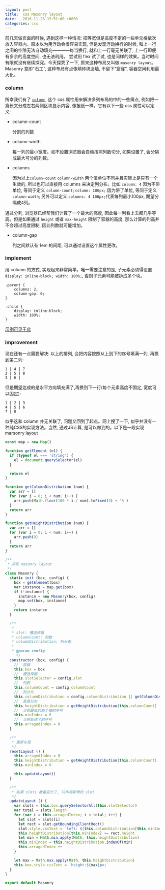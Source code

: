 ```yaml
---
layout: post
title:  css Masonry layout
date:   2016-11-26 15:51:00 +0800
categories: css
---
```


前几天做页面的时候, 遇到这样一种情况: 把等宽但是高度不定的一些单元格依次放入容器内。原本以为用浮动会很容易实现, 但是发现浮动换行的时候, 和上一行之间的空隙无法自动填充————每当换行, 就和上一行毫无关联了, 上一行即便有多余的高度空间, 也无法利用。
尝试用 flex 试了试, 也是同样的效果。当时时间有限就没有继续探究。今天探究了一下, 原来这种布局又叫做 `masonry layout`。Masonry 意即"石工", 这种布局有点像填砖块造墙, 不留下"窟窿", 容器空间利用最大化。

### column

所幸我们有了 [`column`](https://developer.mozilla.org/en-US/docs/Web/CSS/CSS_Columns/Using_multi-column_layouts), 这个 css 属性用来解决多列布局的中的一些痛点, 例如把一篇长文分成左右两侧区块显示内容, 像报纸一样。它有以下一些 css 属性可以定义:

- column-count

    分割的列数
    
- column-width

    每一列的最小宽度。如不设置浏览器会自动按照列数切分, 如果设置了, 会分隔成最大可分的列数。
    
- columns
    
    因为以上`column-count` `column-width` 两个值单位不同并且实际上是只有一个生效的, 所以也可以直接用 columns 来决定列分布。比如 `column: 4` 因为不带单位, 等同于定义 `column-count`; `column: 100px;` 因为带了单位, 等同于定义 `column-width`; 另外可以定义 `columns: 4 100px;`代表每列最小100px, 期望分隔成4列。
    
通过分列, 浏览器已经帮我们计算了一个最大的高度, 因此每一列看上去都几乎等高。但是如果通过 `height` 或者 `max-height` 限制了容器的高度, 那么计算的列高并不会超过高度限制, 因此列数就可能增加。

- column-gap
    
    列之间默认有 1em 的间距, 可以通过设置这个属性更改。
    
### implement

用 column 的方式, 实现起来非常简单。唯一需要注意的是, 子元素必须得设置 `display: inline-block; width: 100%;`, 否则子元素可能被拆成多个块。

```style
.parent {
    columns: 2;
    column-gap: 0;
}

.child {
    display: inline-block;
    width: 100%;
}
```

[示例可见于此](/static/basic-masonry-with-columns.html)

### improvement

现在还有一点需要解决: 以上的排列, 会把内容按照从上到下的序号填满一列, 再换到第二列:

```
1 | 4 | 7
2 | 5 | 8
3 | 6 |
```

但是期望达成的是水平方向填充满了,再换到下一行(每个元素高度不固定, 宽度可以固定):

```
1 | 2 | 3
4 | 5 | 6
7 | 8
```

似乎这和 column 并无关联了, 问题又回到了起点。网上搜了一下, 似乎并没有一种纯CSS的实现方法。当然, 通过JS计算, 是可以做到的。以下是一段实现 marsonry layout

```javascript
const map = new Map()

function getElement (el) {
  if (typeof el === 'string') {
    el = document.querySelector(el)
  }

  return el
}

function getColumnDistribution (num) {
  var arr = []
  for (var i = 0; i < num; i++) {
    arr.push(Math.floor(100 * i / num).toFixed(3) + '%')
  }
  return arr
}

function getHeightDistribution (num) {
  var arr = []
  for (var i = 0; i < num; i++) {
    arr.push(0)
  }
  return arr
}

/**
 * 实现 masonry layout
 */
class Masonry {
  static init (box, config) {
    box = getElement(box)
    var instance = map.get(box)
    if (!instance) {
      instance = new Masonry(box, config)
      map.set(box, instance)
    }
    return instance
  }

  /**
   *
   * slot: 槽选择器
   * columnCount: 列数
   * columnDistribution: 列分布
   *
   * @param config
     */
  constructor (box, config) {
    //  容器
    this.box = box
    //  槽选择器
    this.slotSelector = config.slot
    //  列数
    this.columnCount = config.columnCount
    //  列分布
    this.columnDistribution = config.columnDistribution || getColumnDistribution(this.columnCount)
    //  高度分布
    this.heightDistribution = getHeightDistribution(this.columnCount)
    //  当前最低的那个槽的序号
    this.minIndex = 0
    //  当前处理了的序号
    this.arragedIndex = 0
  }

  /**
   * 重新布局
   */
  resetLayout () {
    this.arragedIndex = 0
    this.heightDistribution = getHeightDistribution(this.columnCount)
    this.minIndex = 0

    this.updateLayout()
  }

  /**
   * 如果 slots 数量变化了, 只布局新增的 slot
   */
  updateLayout () {
    var slots = this.box.querySelectorAll(this.slotSelector)
    var total = slots.length
    for (var i = this.arragedIndex; i < total; i++) {
      let slot = slots[i]
      let rect = slot.getBoundingClientRect()
      slot.style.cssText = `left: ${this.columnDistribution[this.minIndex]}; top: ${this.heightDistribution[this.minIndex]}px;`
      this.heightDistribution[this.minIndex] += rect.height
      let min = Math.min.apply(Math, this.heightDistribution)
      this.minIndex = this.heightDistribution.indexOf(min)
      this.arragedIndex ++
    }

    let max = Math.max.apply(Math, this.heightDistribution)
    this.box.style.cssText = `height:${max}px;`
  }
}

export default Masonry
```